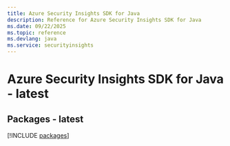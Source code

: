 ```yaml
---
title: Azure Security Insights SDK for Java
description: Reference for Azure Security Insights SDK for Java
ms.date: 09/22/2025
ms.topic: reference
ms.devlang: java
ms.service: securityinsights
---
```

# Azure Security Insights SDK for Java - latest
## Packages - latest
[!INCLUDE [packages](security-insights-index.md)]